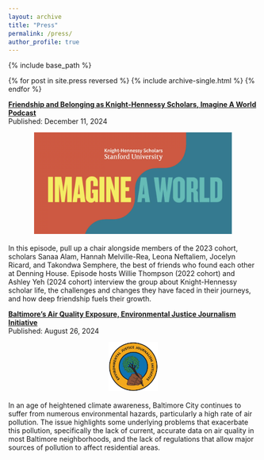 ```yaml
---
layout: archive
title: "Press"
permalink: /press/
author_profile: true
---
```

<!--
 {% if site.author.googlescholar %}
  <div class="wordwrap">You can also find my articles on <a href="{{site.author.googlescholar}}">my Google Scholar profile</a>.</div>
 {% endif %}
-->

{% include base_path %}

{% for post in site.press reversed %}
  {% include archive-single.html %}
{% endfor %}

**[Friendship and Belonging as Knight-Hennessy Scholars, Imagine A World Podcast](https://knight-hennessy.stanford.edu/news/friendship-and-belonging-knight-hennessy-scholars)**
<br>
Published: December 11, 2024
<br>
<div style="text-align: center;">
  <img src="/images/imagine_a_world.png" alt="Imagine A World Podcast Logo" style="width: 400px;">
</div>
<br>
In this episode, pull up a chair alongside members of the 2023 cohort, scholars Sanaa Alam, Hannah Melville-Rea, Leona Neftaliem, Jocelyn Ricard, and Takondwa Semphere, the best of friends who found each other at Denning House. Episode hosts Willie Thompson (2022 cohort) and Ashley Yeh (2024 cohort) interview the group about Knight-Hennessy scholar life, the challenges and changes they have faced in their journeys, and how deep friendship fuels their growth.

**[Baltimore’s Air Quality Exposure, Environmental Justice Journalism Initiative](https://www.ejji.org/baltimores-air-quality-exposure)**
<br>
Published: August 26, 2024
<br>
<div style="text-align: center;">
  <img src="/images/ejji_logo.png" alt="Environmental Justice Journalism Initiative Logo" style="width: 100px;">
</div>
<br>
In an age of heightened climate awareness, Baltimore City continues to suffer from numerous environmental hazards, particularly a high rate of air pollution. The issue highlights some underlying problems that exacerbate this pollution, specifically the lack of current, accurate data on air quality in most Baltimore neighborhoods, and the lack of regulations that allow major sources of pollution to affect residential areas.



